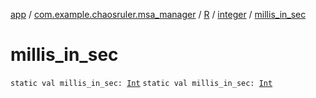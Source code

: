 [app](../../../index.md) / [com.example.chaosruler.msa_manager](../../index.md) / [R](../index.md) / [integer](index.md) / [millis_in_sec](.)

# millis_in_sec

`static val millis_in_sec: `[`Int`](https://kotlinlang.org/api/latest/jvm/stdlib/kotlin/-int/index.html)
`static val millis_in_sec: `[`Int`](https://kotlinlang.org/api/latest/jvm/stdlib/kotlin/-int/index.html)